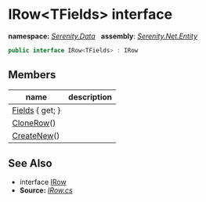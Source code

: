 # IRow&lt;TFields&gt; interface
**namespace:** *[Serenity.Data](../README.md#serenity.data-namespace)*   **assembly**: *[Serenity.Net.Entity](../README.md)*

```csharp
public interface IRow<TFields> : IRow
```

## Members

| name | description |
| --- | --- |
| [Fields](IRow-1/Fields.md) { get; } |  |
| [CloneRow](IRow-1/CloneRow.md)() |  |
| [CreateNew](IRow-1/CreateNew.md)() |  |

## See Also

* interface [IRow](IRow.md)
* **Source:** *[IRow.cs](https://github.com/serenity-is/Serenity/blob/master/src/Serenity.Net.Entity/Row/IRow.cs)*